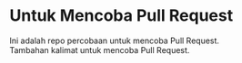 # Untuk Mencoba Pull Request

Ini adalah repo percobaan untuk mencoba Pull Request.  
Tambahan kalimat untuk mencoba Pull Request.
